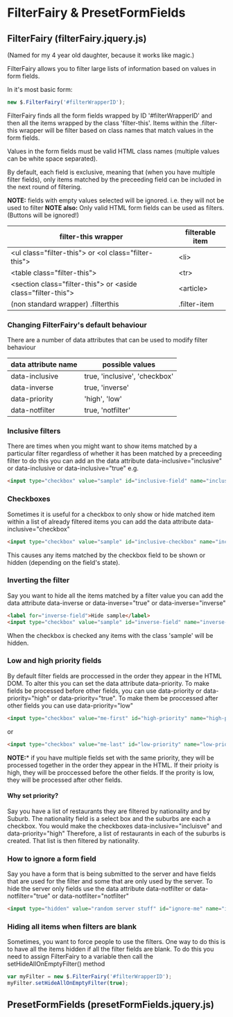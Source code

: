 # FilterFairy & PresetFormFields

## FilterFairy (filterFairy.jquery.js)

(Named for my 4 year old daughter, because it works like magic.)

FilterFairy allows you to filter large lists of information based on values in form fields.

In it's most basic form:

``` javascript
new $.FilterFairy('#filterWrapperID');
```

FilterFairy finds all the form fields wrapped by ID '#filterWrapperID' and then all the items wrapped by the class 'filter-this'. Items within the .filter-this wrapper will be filter based on class names that match values in the form fields.

Values in the form fields must be valid HTML class names (multiple values can be white space separated).

By default, each field is exclusive, meaning that (when you have multiple filter fields), only items matched by the preceeding field can be included in the next round of filtering.

**NOTE:** fields with empty values selected will be ignored. i.e. they will not be used to filter
**NOTE also:** Only valid HTML form fields can be used as filters. (Buttons will be ignored!)


|  filter-this wrapper | filterable item |
| -------------------- | --------------- |
| &lt;ul class="filter-this"&gt; or &lt;ol class="filter-this"&gt; | &lt;li&gt; |
| &lt;table class="filter-this"&gt; | &lt;tr&gt; |
| &lt;section class="filter-this"&gt; or &lt;aside class="filter-this"&gt; | &lt;article&gt; |
| (non standard wrapper) .filterthis | .filter-item |



### Changing FilterFairy's default behaviour

There are a number of data attributes that can be used to modify filter behaviour

| data attribute name | possible values |
| ------------------- | --------------- |
| data-inclusive | true, 'inclusive', 'checkbox' |
| data-inverse | true, 'inverse' |
| data-priority | 'high', 'low' |
| data-notfilter | true, 'notfilter' |

### Inclusive filters

There are times when you might want to show items matched by a particular filter regardless of whether it has been matched by a preceeding filter to do this you can add an the data attribute data-inclusive="inclusive" or data-inclusive or data-inclusive="true" e.g.

``` html
<input type="checkbox" value="sample" id="inclusive-field" name="inclusive-field" data-inlcusive="true" />
```

### Checkboxes

Sometimes it is useful for a checkbox to only show or hide matched item within a list of already filtered items you can add the data attribute data-inclusive="checkbox"

``` html
<input type="checkbox" value="sample" id="inclusive-checkbox" name="inclusive-checkbox" data-inlcusive="checkbox" />
```
This causes any items matched by the checkbox field to be shown or hidden (depending on the field's state).

### Inverting the filter

Say you want to hide all the items matched by a filter value you can add the data attribute data-inverse or data-inverse="true" or data-inverse="inverse"
``` html
<label for="inverse-field">Hide sample</label>
<input type="checkbox" value="sample" id="inverse-field" name="inverse-field" data-inverse="inverse" />
```
When the checkbox is checked any items with the class 'sample' will be hidden.

### Low and high priority fields

By default filter fields are proccessed in the order they appear in the HTML DOM. To alter this you can set the data attribute data-priority. To make fields be processed before other fields, you can use data-priority or data-priority="high" or data-priority="true". To make them be proccessed after other fields you can use data-priority="low"

``` html
<input type="checkbox" value="me-first" id="high-priority" name="high-priority" data-priority="high" />
```
or
``` html
<input type="checkbox" value="me-last" id="low-priority" name="low-priority" data-priority="low" />
```

**NOTE:*** if you have multiple fields set with the same priority, they will be processed together in the order they appear in the HTML. If their prioity is high, they will be proccessed before the other fields. If the prority is low, they will be processed after other fields.

#### Why set priority?

Say you have a list of restaurants they are filtered by nationality and by Suburb. The nationality field is a select box and the suburbs are each a checkbox. You would make the checkboxes data-inclusive="incluisve" and data-priority="high" Therefore, a list of restaurants in each of the suburbs is created. That list is then filtered by nationality.

### How to ignore a form field

Say you have a form that is being submitted to the server and have fields that are used for the filter and some that are only used by the server. To hide the server only fields use the data attribute data-notfilter or data-notfilter="true" or data-notfilter="notfilter"

``` html
<input type="hidden" value="random server stuff" id="ignore-me" name="ignore-me" data-notfilter="true" />
```

### Hiding all items when filters are blank

Sometimes, you want to force people to use the filters. One way to do this is to have all the items hidden if all the filter fields are blank. To do this you need to assign FilterFairy to a variable then call the setHideAllOnEmptyFilter() method

``` javascript
var myFilter = new $.FilterFairy('#filterWrapperID');
myFilter.setHideAllOnEmptyFilter(true);
```

## PresetFormFields (presetFormFields.jquery.js)

###